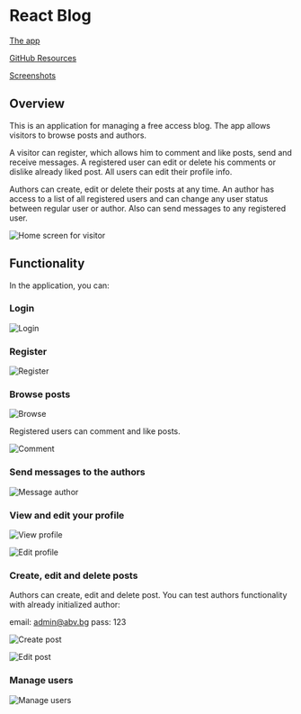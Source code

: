 # React Blog

[The app](https://react-blog-e33eb.web.app/)

[GitHub Resources](https://github.com/aSipz/SoftUni/tree/main/07_ReactJS/04.%20Project/blog)

[Screenshots](https://github.com/aSipz/SoftUni/tree/main/07_ReactJS/04.%20Project/screenshots)

## Overview

This is an application for managing a free access blog. The app allows visitors to browse posts and authors. 

A visitor can register, which allows him to comment and like posts, send and receive messages. A registered user can edit or delete his comments or dislike already liked post. All users can edit their profile info.

Authors can create, edit or delete their posts at any time. An author has access to a list of all registered users and can change any user status between regular user or author. Also can send messages to any registered user.

![Home screen for visitor](https://github.com/aSipz/SoftUni/blob/main/07_ReactJS/04.%20Project/screenshots/01_home_guest.png)

## Functionality

In the application, you can:

### Login

![Login](https://github.com/aSipz/SoftUni/blob/main/07_ReactJS/04.%20Project/screenshots/06_login.png)

### Register

![Register](https://github.com/aSipz/SoftUni/blob/main/07_ReactJS/04.%20Project/screenshots/07_register.png)

### Browse posts

![Browse](https://github.com/aSipz/SoftUni/blob/main/07_ReactJS/04.%20Project/screenshots/02_blog_guest.png)

Registered users can comment and like posts.

![Comment](https://github.com/aSipz/SoftUni/blob/main/07_ReactJS/04.%20Project/screenshots/10_post_user.png)

### Send messages to the authors

![Message author](https://github.com/aSipz/SoftUni/blob/main/07_ReactJS/04.%20Project/screenshots/20_send_message.png)

### View and edit your profile

![View profile](https://github.com/aSipz/SoftUni/blob/main/07_ReactJS/04.%20Project/screenshots/11_profile_user.png)

![Edit profile](https://github.com/aSipz/SoftUni/blob/main/07_ReactJS/04.%20Project/screenshots/12_edit_profile_user.png)

### Create, edit and delete posts

Authors can create, edit and delete post.
You can test authors functionality with already initialized author:

email: admin@abv.bg
pass: 123

![Create post](https://github.com/aSipz/SoftUni/blob/main/07_ReactJS/04.%20Project/screenshots/15_create_post_author.png)

![Edit post](https://github.com/aSipz/SoftUni/blob/main/07_ReactJS/04.%20Project/screenshots/17_edit_post_author.png)

### Manage users

![Manage users](https://github.com/aSipz/SoftUni/blob/main/07_ReactJS/04.%20Project/screenshots/18_users_author.png)

